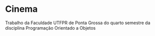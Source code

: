 # Cinema
Trabalho da Faculdade UTFPR de Ponta Grossa do quarto semestre da disciplina Programação Orientado a Objetos   

